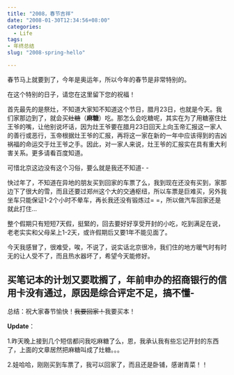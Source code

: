 ```yaml
---
title: "2008，春节吉祥"
date: "2008-01-30T12:34:56+08:00"
categories:
  - Life
tags: 
- 年终总结
slug: "2008-spring-hello"

---
```


春节马上就要到了，今年是奥运年，所以今年的春节是非常特别的。

在这个特别的日子，请您在这里留下您的祝福！

首先最先的是祭灶，不知道大家知不知道这个节日，腊月23日，也就是今天。我们家那边到了，就会买~~灶糖~~（**麻糖**）吃。那怎么会吃糖呢，其实在为了用糖塞住灶王爷的嘴，让他别说坏话，因为灶王爷要在腊月23日回天上向玉帝汇报这一家人的善行或恶行，玉帝根据灶王爷的汇报，再将这一家在新的一年中应该得到的吉凶祸福的命运交于灶王爷之手。因此，对一家人来说，灶王爷的汇报实在具有重大利害关系。更多请看百度知道。

可惜北京这边没有这个习俗，要么就是我还不知道- -

快过年了，不知道在异地的朋友买到回家的车票了么，我到现在还没有买到，家那边下了很大的雪，而且还要过郑州这个大的交通枢纽，所以车票是巨难买，另外我坐车只能保证1-2个小时不晕车，再长我还没有锻炼过=
=，所以做汽车回家还是就此打住...

整个假期只有短短7天假，挺緊的，回去要好好享受开封的小吃，吃到满足在说，老老实实和父母呆上1-2天，或许假期后又要1年不能见面了。

今天我感冒了，很难受，唉，不说了，说实话北京很冷，我们住的地方暖气时有时无的让人受不了，而且热水器坏了，希望今天能修好。

买笔记本的计划又要耽搁了，年前申办的招商银行的信用卡没有通过，原因是综合评定不足，搞不懂-
-

总结：祝大家春节愉快！~~我要回家！~~我要买本！

**Update**：

1.昨天晚上接到几个短信都问我吃麻糖了么，恩，我承认我有些忘记开封的东西了，上面的文章居然把麻糖叫成了灶糖。。。

2.娃哈哈，刚刚买到车票了，我可以回家了，而且还是卧铺，感谢青菜！！
